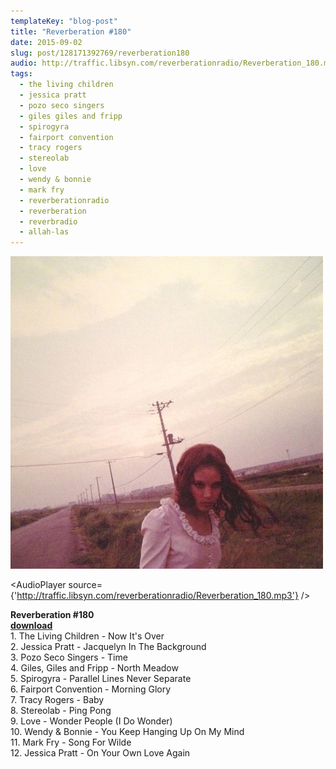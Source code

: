```yaml
---
templateKey: "blog-post"
title: "Reverberation #180"
date: 2015-09-02
slug: post/128171392769/reverberation180
audio: http://traffic.libsyn.com/reverberationradio/Reverberation_180.mp3
tags:
  - the living children
  - jessica pratt
  - pozo seco singers
  - giles giles and fripp
  - spirogyra
  - fairport convention
  - tracy rogers
  - stereolab
  - love
  - wendy & bonnie
  - mark fry
  - reverberationradio
  - reverberation
  - reverbradio
  - allah-las
---
```


![Reverberation #180](../images/c4466c7ac1fb24007da23b1575938a0c14252ef5a4019d3603e30bb51e4b90b7.jpg)

<AudioPlayer source={'http://traffic.libsyn.com/reverberationradio/Reverberation_180.mp3'} />

<p><b>Reverberation #180<br /></b><b><a href="http://traffic.libsyn.com/reverberationradio/Reverberation_180.mp3">download</a><br /></b>1. The Living Children - Now It's Over<br />2. Jessica Pratt - Jacquelyn In The Background<br />3. Pozo Seco Singers - Time<br />4. Giles, Giles and Fripp - North Meadow<br />5. Spirogyra - Parallel Lines Never Separate<br />6. Fairport Convention - Morning Glory<br />7. Tracy Rogers - Baby<br />8. Stereolab - Ping Pong<br />9. Love - Wonder People (I Do Wonder)<br />10. Wendy &amp; Bonnie - You Keep Hanging Up On My Mind<br />11. Mark Fry - Song For Wilde<br />12. Jessica Pratt - On Your Own Love Again</p>
